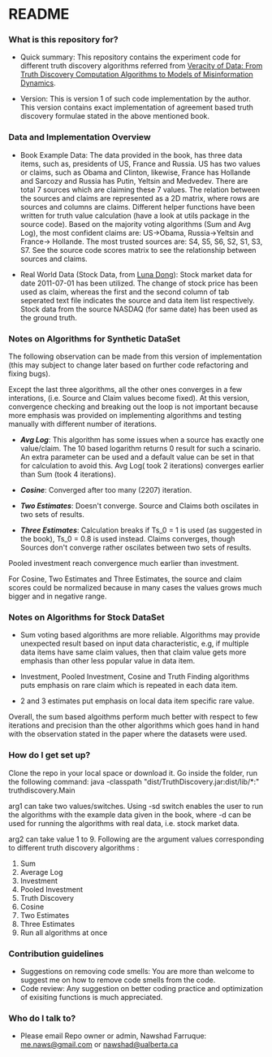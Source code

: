 # README #

### What is this repository for? ###

* Quick summary:
This repository contains the experiment code for different truth discovery algorithms referred from [Veracity of Data: From Truth Discovery Computation Algorithms to Models of Misinformation Dynamics](http://www.morganclaypool.com/doi/abs/10.2200/S00676ED1V01Y201509DTM042). 

* Version:
This is version 1 of such code implementation by the author. This version contains exact implementation of agreement based truth discovery formulae stated in the above mentioned book. 

### Data and Implementation Overview ###


* Book Example Data: The data provided in the book, has three data items, such as, presidents of US, France and Russia. US has two values or claims, such as Obama and Clinton, likewise, France has Hollande and Sarcozy and Russia has Putin, Yeltsin and Medvedev. There are total 7 sources which are claiming these 7 values. The relation between the sources and claims are represented as a 2D matrix, where rows are sources and columns are claims. Different helper functions have been written for truth value calculation (have a look at utils package in the source code). Based on the majority voting algorithms (Sum and Avg Log), the most confident claims are: US->Obama, Russia->Yeltsin and France-> Hollande. The most trusted sources are: S4, S5, S6, S2, S1, S3, S7. See the source code scores matrix to see the relationship between sources and claims.

* Real World Data (Stock Data, from [Luna Dong](http://lunadong.com/fusionDataSets.htm)): Stock market data 
for date 2011-07-01 has been utilized. The change of stock price has been used as claim, whereas the first and the second column of tab seperated text file indicates the source and data item list respectively. Stock data from the source NASDAQ (for same date) has been used as the ground truth. 

### Notes on Algorithms for Synthetic DataSet ###

The following observation can be made from this version of implementation (this may subject to change later based on further code refactoring and fixing bugs). 

Except the last three algorithms, all the other ones converges in a few interations, (i.e. Source and Claim values become fixed). At this version, convergence checking and breaking out the loop is not important because more emphasis was provided on implementing algorithms and testing manually with different number of iterations.

*  ***Avg Log***: This algorithm has some issues when a source has exactly one value/claim. The 10 based logarithm returns 0 result for such a scinario. An extra parameter can be used and a default value can be set in that for calculation to avoid this. Avg Log( took 2 iterations) converges earlier than Sum (took 4 iterations). 

* ***Cosine***: Converged after too many (2207) iteration.

* ***Two Estimates***: Doesn't converge. Source and Claims both oscilates in two sets of results. 

* ***Three Estimates***: Calculation breaks if Ts_0 = 1 is used (as suggested in the book), Ts_0 = 0.8 is used instead. Claims converges, though Sources don't converge rather oscilates between two sets of results.

Pooled investment reach convergence much earlier than investment.

For Cosine, Two Estimates and Three Estimates, the source and claim scores could be normalized because in many cases the values grows much bigger and in negative range. 

### Notes on Algorithms for Stock DataSet ###

* Sum voting based algorithms are more reliable. Algorithms may provide unexpected result based on input data characteristic, e.g, if multiple data items have same claim values, then that claim
value gets more emphasis than other less popular value in data item.

* Investment, Pooled Investment, Cosine and Truth Finding algorithms puts emphasis on rare claim which is repeated in each data item.

* 2 and 3 estimates put emphasis on local data item specific rare value. 

Overall, the sum based algoithms perform much better with respect to few iterations and precision than the other algorithms which goes hand in hand with the observation stated in the paper where the datasets were used.

### How do I get set up? ###

Clone the repo in your local space or download it. Go inside the folder, run the following command: java -classpath "dist/TruthDiscovery.jar:dist/lib/*:" truthdiscovery.Main <arg1> <arg2> 

arg1 can take two values/switches. Using -sd switch enables the user to run the algorithms with the example data given in the book, where -d can be used for running the algorithms with real data, i.e. stock market data.

arg2 can take value 1 to 9. Following are the argument values corresponding to different truth discovery algorithms :

1. Sum
2. Average Log
3. Investment
4. Pooled Investment
5. Truth Discovery
6. Cosine
7. Two Estimates
8. Three Estimates
9. Run all algorithms at once


### Contribution guidelines ###

* Suggestions on removing code smells:
You are more than welcome to suggest me on how to remove code smells from the code.
* Code review: 
Any suggestion on better coding practice and optimization of exisiting functions is much appreciated.


### Who do I talk to? ###

* Please email Repo owner or admin, Nawshad Farruque: me.naws@gmail.com or nawshad@ualberta.ca